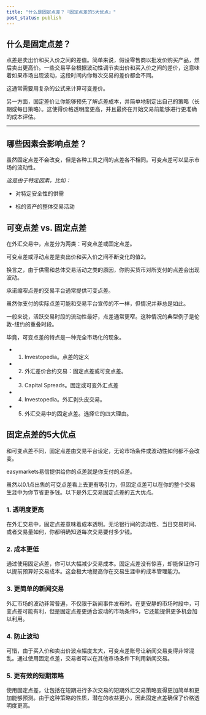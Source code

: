 ```yaml
---
title: "什么是固定点差？『固定点差的5大优点』"
post_status: publish
---
```


## 什么是固定点差？

点差是卖出价和买入价之间的差值。简单来说，假设零售商以批发价购买产品，然后卖出更高价。一些交易平台根据波动性调节卖出价和买入价之间的差价，这意味着如果市场出现波动，这段时间内你每次交易的差价都会不同。

这通常需要用复杂的公式来计算可变差价。

另一方面，固定差价让你能够预先了解点差成本，并简单地制定出自己的策略（长期或每日策略）。这使得价格透明度更高，并且最终在开始交易前能够进行更准确的成本评估。

* * *

## 哪些因素会影响点差？

虽然固定点差不会改变，但是各种工具之间的点差各不相同。可变点差可以显示市场的流动性。

*这是由于特定因素，比如：*

- 对特定安全性的供需

- 标的资产的整体交易活动

## 可变点差 vs. 固定点差

在外汇交易中，点差分为两类：可变点差或固定点差。

可变点差或浮动点差是卖出价和买入价之间不断变化的值2。

换言之，由于供需和总体交易活动之类的原因，你购买货币对所支付的点差会出现波动。

承诺缩窄点差的交易平台通常提供可变点差。

虽然你支付的实际点差可能和交易平台宣传的不一样，但情况并非总是如此。

一般来说，活跃交易时段的流动性最好，点差通常更窄。这种情况的典型例子是伦敦-纽约的重叠时段。

毕竟，可变点差的特点是一种完全市场化的现象。

- 1. Investopedia。点差的定义
- 2. 外汇差价合约交易：固定点差或可变点差。
- 3. Capital Spreads。固定或可变外汇点差
- 4. Investopedia。外汇剥头皮交易。
- 5. 外汇交易中的固定点差。选择它的四大理由。

## 固定点差的5大优点

和可变点差不同，固定点差由交易平台设定，无论市场条件或波动性如何都不会改变。

easymarkets易信提供给你的点差就是你支付的点差。

虽然以0.1点出售的可变点差看上去更有吸引力，但固定点差可以在你的整个交易生涯中为你节省更多钱。以下是外汇交易固定点差的五大优点。

### 1. 透明度更高

在外汇交易中，固定点差意味着成本透明。无论银行间的流动性、当日交易时间、或者交易量如何，你都明确知道每次交易要付多少钱。

### 2. 成本更低

通过使用固定点差，你可以大幅减少交易成本。固定点差没有惊喜，却能保证你可以提前预算好交易成本。这会极大地提高你在交易生涯中的成本管理能力。

### 3. 更简单的新闻交易

外汇市场的波动非常普遍，不仅限于新闻事件发布时。在更安静的市场时段中，可变点差可能有利，但是固定点差更适合波动的市场条件5，它还能提供更多机会加以利用。

### 4. 防止波动

可惜，由于买入价和卖出价波点幅度太大，可变点差账号让新闻交易变得非常混乱。通过使用固定点差，交易者可以在其他市场条件下利用新闻交易。

### 5. 更有效的短期策略

使用固定点差，让包括在短期进行多次交易的短期外汇交易策略变得更加简单和更加能够预测。由于这种策略的性质，潜在的收益更小，因此固定点差确保了价格透明度更高。
